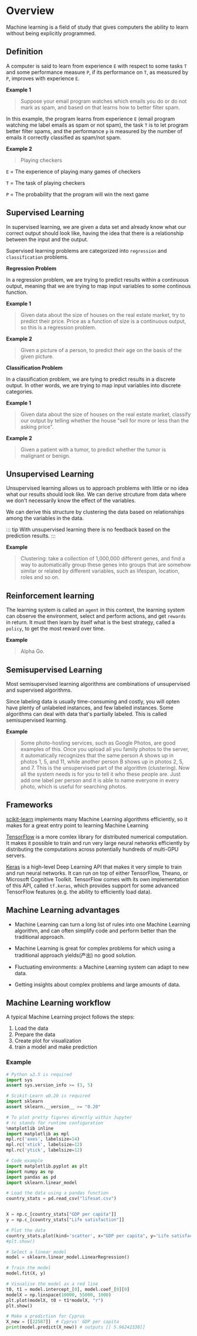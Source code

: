 # Overview
Machine learning is a field of study that gives computers the ability to learn without being explicitly programmed.

## Definition
A computer is said to learn from experience `E` with respect to some tasks `T` and some performance measure `P`, if its performance on `T`, as measured by `P`, improves with experience `E`.

**Example 1**

> Suppose your email program watches which emails you do or do not mark as spam, and based on that learns how to better filter spam.

In this example, the program learns from experience `E` (email program watching me label emails as spam or not spam), the task `T` is to let program better filter spams, and the performance `p` is measured by the number of emails it correctly classified as spam/not spam.

**Example 2**
> Playing checkers

`E` = The experience of playing many games of checkers

`T` = The task of playing checkers

`P` = The probability that the program will win the next game

## Supervised Learning
In supervised learning, we are given a data set and already know what our correct output should look like, having the idea that there is a relationship between the input and the output.

Supervised learning problems are categorized into `regression` and `classification` problems.

**Regression Problem**

In a regression problem, we are trying to predict results within a continuous output, meaning that we are trying to map input variables to some continous function.

**Example 1**
> Given data about the size of houses on the real estate market, try to predict their price. Price as a function of size is a continuous output, so this is a regression problem.

**Example 2**
> Given a picture of a person, to predict their age on the basis of the given picture.

**Classification Problem**

In a classification problem, we are tying to predict results in a discrete output. In other words, we are trying to map input variables into discrete categories.

**Example 1**
> Given data about the size of houses on the real estate market, classify our output by telling whether the house "sell for more or less than the asking price".

**Example 2**
> Given a patient with a tumor, to predict whether the tumor is malignant or benign.

## Unsupervised Learning
Unsupervised learning allows us to approach problems with little or no idea what our results should look like. We can derive strcuture from data where we don't necessarily know the effect of the variables.

We can derive this structure by clustering the data based on relationships among the variables in the data.

::: tip
With unsupervised learning there is no feedback based on the prediction results.
:::

**Example**
> Clustering: take a collection of 1,000,000 different genes, and find a way to automatically group these genes into groups that are somehow similar or related by different variables, such as lifespan, location, roles and so on.

## Reinforcement learning
The learning system is called an `agent` in this context, the learning system can observe the environment, select and perform actions, and get `rewards` in return. It must then learn by itself what is the best strategy, called a `policy`, to get the most reward over time.

**Example**
> Alpha Go. 

## Semisupervised Learning
Most semisupervised learning algorithms are combinations of unsupervised and supervised algorithms. 

Since labeling data is usually time-consuming and costly, you will opten have plenty of unlabeled instances, and few labeled instances. Some algorithms can deal with data that's partially labeled. This is called semisupervised learning.

**Example**
> Some photo-hosting services, such as Google Photos, are good examples of this. Once you upload all you family photos to the server, it automatically recognizes that the same person A shows up in photos 1, 5, and 11, while another person B shows up in photos 2, 5, and 7. This is the unsupervised part of the algorithm (clustering). Now all the system needs is for you to tell it who these people are. Just add one label per person and it is able to name everyone in every photo, which is useful for searching photos.



## Frameworks
[scikit-learn](https://scikit-learn.org/stable/index.html) implements many Machine Learning algorithms efficiently, so it makes for a great entry point to learning Machine Learning

[TensorFlow](https://www.tensorflow.org/) is a more comlex library for distributed numerical computation. It makes it possible to train and run very large neural networks efficiently by distributing the computations across potentially hundreds of multi-GPU servers.

[Keras](https://keras.io/) is a high-level Deep Learning API that makes it very simple to train and run neural networks. It can run on top of either TensorFlow, Theano, or Microsoft Cognitive Toolkit. TensorFlow comes with its own implementation of this API, called `tf.keras`, which provides support for some advanced TensorFlow features (e.g. the ability to efficiently load data).

## Machine Learning advantages
* Machine Learning can turn a long list of rules into one Machine Learning algorithm, and can often simplify code and perform better than the traditional approach.

* Machine Learning is great for complex problems for which using a traditional approach yields(产出) no good solution.

* Fluctuating environments: a Machine Learning system can adapt to new data.

* Getting insights about complex problems and large amounts of data.

## Machine Learning workflow
A typical Machine Learning project follows the steps:
1. Load the data
2. Prepare the data
3. Create plot for visualization
4. train a model and make prediction

### Example
``` python
# Python ≥3.5 is required
import sys
assert sys.version_info >= (3, 5)

# Scikit-Learn ≥0.20 is required
import sklearn
assert sklearn.__version__ >= "0.20"

# To plot pretty figures directly within Jupyter
# rc stands for runtime configuration
%matplotlib inline
import matplotlib as mpl
mpl.rc('axes', labelsize=14)
mpl.rc('xtick', labelsize=12)
mpl.rc('ytick', labelsize=12)

# Code example
import matplotlib.pyplot as plt
import numpy as np
import pandas as pd
import sklearn.linear_model

# Load the data using a pandas function
country_stats = pd.read_csv("lifesat.csv")


X = np.c_[country_stats["GDP per capita"]]
y = np.c_[country_stats["Life satisfaction"]]

# Plot the data
country_stats.plot(kind='scatter', x="GDP per capita", y='Life satisfaction')
#plt.show()

# Select a linear model
model = sklearn.linear_model.LinearRegression()

# Train the model
model.fit(X, y)

# Visualise the model as a red line
t0, t1 = model.intercept_[0], model.coef_[0][0]
modelX = np.linspace(10000, 55000, 1000)
plt.plot(modelX, t0 + t1*modelX, "r")
plt.show()

# Make a prediction for Cyprus
X_new = [[22587]]  # Cyprus' GDP per capita
print(model.predict(X_new)) # outputs [[ 5.96242338]]
```


